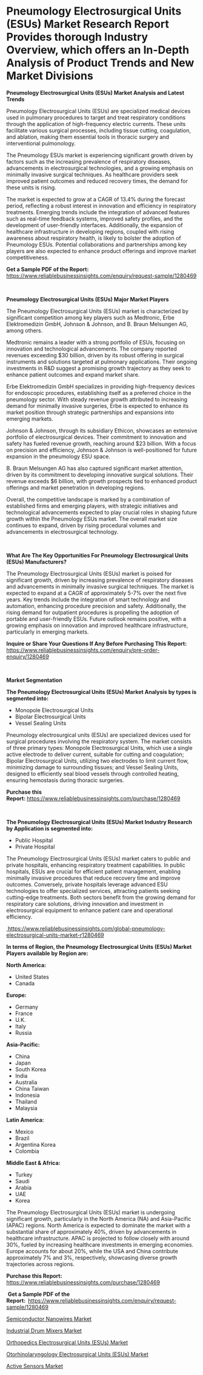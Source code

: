 <p><h1>Pneumology Electrosurgical Units (ESUs) Market Research Report Provides thorough Industry Overview, which offers an In-Depth Analysis of Product Trends and New Market Divisions</h1></p><p><strong>Pneumology Electrosurgical Units (ESUs) Market Analysis and Latest Trends</strong></p>
<p><p>Pneumology Electrosurgical Units (ESUs) are specialized medical devices used in pulmonary procedures to target and treat respiratory conditions through the application of high-frequency electric currents. These units facilitate various surgical processes, including tissue cutting, coagulation, and ablation, making them essential tools in thoracic surgery and interventional pulmonology.</p><p>The Pneumology ESUs market is experiencing significant growth driven by factors such as the increasing prevalence of respiratory diseases, advancements in electrosurgical technologies, and a growing emphasis on minimally invasive surgical techniques. As healthcare providers seek improved patient outcomes and reduced recovery times, the demand for these units is rising. </p><p>The market is expected to grow at a CAGR of 13.4% during the forecast period, reflecting a robust interest in innovation and efficiency in respiratory treatments. Emerging trends include the integration of advanced features such as real-time feedback systems, improved safety profiles, and the development of user-friendly interfaces. Additionally, the expansion of healthcare infrastructure in developing regions, coupled with rising awareness about respiratory health, is likely to bolster the adoption of Pneumology ESUs. Potential collaborations and partnerships among key players are also expected to enhance product offerings and improve market competitiveness.</p></p>
<p><strong>Get a Sample PDF of the Report:&nbsp;</strong> <a href="https://www.reliablebusinessinsights.com/enquiry/request-sample/1280469?utm_campaign=39&utm_medium=2&utm_source=Github&utm_content=ia&utm_term=30092024&utm_id=pneumology-electrosurgical-units-esus">https://www.reliablebusinessinsights.com/enquiry/request-sample/1280469</a></p>
<p>&nbsp;</p>
<p><strong>Pneumology Electrosurgical Units (ESUs) Major Market Players</strong></p>
<p><p>The Pneumology Electrosurgical Units (ESUs) market is characterized by significant competition among key players such as Medtronic, Erbe Elektromedizin GmbH, Johnson & Johnson, and B. Braun Melsungen AG, among others. </p><p>Medtronic remains a leader with a strong portfolio of ESUs, focusing on innovation and technological advancements. The company reported revenues exceeding $30 billion, driven by its robust offering in surgical instruments and solutions targeted at pulmonary applications. Their ongoing investments in R&D suggest a promising growth trajectory as they seek to enhance patient outcomes and expand market share.</p><p>Erbe Elektromedizin GmbH specializes in providing high-frequency devices for endoscopic procedures, establishing itself as a preferred choice in the pneumology sector. With steady revenue growth attributed to increasing demand for minimally invasive surgeries, Erbe is expected to enhance its market position through strategic partnerships and expansions into emerging markets.</p><p>Johnson & Johnson, through its subsidiary Ethicon, showcases an extensive portfolio of electrosurgical devices. Their commitment to innovation and safety has fueled revenue growth, reaching around $23 billion. With a focus on precision and efficiency, Johnson & Johnson is well-positioned for future expansion in the pneumology ESU space.</p><p>B. Braun Melsungen AG has also captured significant market attention, driven by its commitment to developing innovative surgical solutions. Their revenue exceeds $6 billion, with growth prospects tied to enhanced product offerings and market penetration in developing regions.</p><p>Overall, the competitive landscape is marked by a combination of established firms and emerging players, with strategic initiatives and technological advancements expected to play crucial roles in shaping future growth within the Pneumology ESUs market. The overall market size continues to expand, driven by rising procedural volumes and advancements in electrosurgical technology.</p></p>
<p>&nbsp;</p>
<p><strong>What Are The Key Opportunities For Pneumology Electrosurgical Units (ESUs) Manufacturers?</strong></p>
<p><p>The Pneumology Electrosurgical Units (ESUs) market is poised for significant growth, driven by increasing prevalence of respiratory diseases and advancements in minimally invasive surgical techniques. The market is expected to expand at a CAGR of approximately 5-7% over the next five years. Key trends include the integration of smart technology and automation, enhancing procedure precision and safety. Additionally, the rising demand for outpatient procedures is propelling the adoption of portable and user-friendly ESUs. Future outlook remains positive, with a growing emphasis on innovation and improved healthcare infrastructure, particularly in emerging markets.</p></p>
<p><strong>Inquire or Share Your Questions If Any Before Purchasing This Report:</strong> <a href="https://www.reliablebusinessinsights.com/enquiry/pre-order-enquiry/1280469?utm_campaign=39&utm_medium=2&utm_source=Github&utm_content=ia&utm_term=30092024&utm_id=pneumology-electrosurgical-units-esus">https://www.reliablebusinessinsights.com/enquiry/pre-order-enquiry/1280469</a></p>
<p>&nbsp;</p>
<p><strong>Market Segmentation</strong></p>
<p><strong>The Pneumology Electrosurgical Units (ESUs) Market Analysis by types is segmented into:</strong></p>
<p><ul><li>Monopole Electrosurgical Units</li><li>Bipolar Electrosurgical Units</li><li>Vessel Sealing Units</li></ul></p>
<p><p>Pneumology electrosurgical units (ESUs) are specialized devices used for surgical procedures involving the respiratory system. The market consists of three primary types: Monopole Electrosurgical Units, which use a single active electrode to deliver current, suitable for cutting and coagulation; Bipolar Electrosurgical Units, utilizing two electrodes to limit current flow, minimizing damage to surrounding tissues; and Vessel Sealing Units, designed to efficiently seal blood vessels through controlled heating, ensuring hemostasis during thoracic surgeries.</p></p>
<p><strong>Purchase this Report:&nbsp;</strong><a href="https://www.reliablebusinessinsights.com/purchase/1280469?utm_campaign=39&utm_medium=2&utm_source=Github&utm_content=ia&utm_term=30092024&utm_id=pneumology-electrosurgical-units-esus">https://www.reliablebusinessinsights.com/purchase/1280469</a></p>
<p>&nbsp;</p>
<p><strong>The Pneumology Electrosurgical Units (ESUs) Market Industry Research by Application is segmented into:</strong></p>
<p><ul><li>Public Hospital</li><li>Private Hospital</li></ul></p>
<p><p>The Pneumology Electrosurgical Units (ESUs) market caters to public and private hospitals, enhancing respiratory treatment capabilities. In public hospitals, ESUs are crucial for efficient patient management, enabling minimally invasive procedures that reduce recovery time and improve outcomes. Conversely, private hospitals leverage advanced ESU technologies to offer specialized services, attracting patients seeking cutting-edge treatments. Both sectors benefit from the growing demand for respiratory care solutions, driving innovation and investment in electrosurgical equipment to enhance patient care and operational efficiency.</p></p>
<p><a href="https://www.reliablebusinessinsights.com/global-pneumology-electrosurgical-units-market-r1280469?utm_campaign=39&utm_medium=2&utm_source=Github&utm_content=ia&utm_term=30092024&utm_id=pneumology-electrosurgical-units-esus">&nbsp;https://www.reliablebusinessinsights.com/global-pneumology-electrosurgical-units-market-r1280469</a></p>
<p><strong>In terms of Region, the Pneumology Electrosurgical Units (ESUs) Market Players available by Region are:</strong></p>
<p>
    <p> <strong> North America: </strong>
        <ul>
            <li>United States</li>
            <li>Canada</li>
        </ul>
        </p> 
    <p> <strong> Europe: </strong>
        <ul>
            <li>Germany</li>
            <li>France</li>
            <li>U.K.</li>
            <li>Italy</li>
            <li>Russia</li>
        </ul>
        </p> 
    <p> <strong> Asia-Pacific: </strong>
        <ul>
            <li>China</li>
            <li>Japan</li>
            <li>South Korea</li>
            <li>India</li>
            <li>Australia</li>
            <li>China Taiwan</li>
            <li>Indonesia</li>
            <li>Thailand</li>
            <li>Malaysia</li>
        </ul>
        </p> 
    <p> <strong> Latin America: </strong>
        <ul>
            <li>Mexico</li>
            <li>Brazil</li>
            <li>Argentina Korea</li>
            <li>Colombia</li>
        </ul>
        </p> 
    <p> <strong> Middle East & Africa: </strong>
        <ul>
            <li>Turkey</li>
            <li>Saudi</li>
            <li>Arabia</li>
            <li>UAE</li>
            <li>Korea</li>
        </ul>
    </p>
    </p>
<p><p>The Pneumology Electrosurgical Units (ESUs) market is undergoing significant growth, particularly in the North America (NA) and Asia-Pacific (APAC) regions. North America is expected to dominate the market with a substantial share of approximately 40%, driven by advancements in healthcare infrastructure. APAC is projected to follow closely with around 30%, fueled by increasing healthcare investments in emerging economies. Europe accounts for about 20%, while the USA and China contribute approximately 7% and 3%, respectively, showcasing diverse growth trajectories across regions.</p></p>
<p><strong>Purchase this Report: </strong><a href="https://www.reliablebusinessinsights.com/purchase/1280469?utm_campaign=39&utm_medium=2&utm_source=Github&utm_content=ia&utm_term=30092024&utm_id=pneumology-electrosurgical-units-esus">https://www.reliablebusinessinsights.com/purchase/1280469</a></p>
<p>&nbsp;<strong>Get a Sample PDF of the Report:&nbsp;&nbsp;</strong><a href="https://www.reliablebusinessinsights.com/enquiry/request-sample/1280469?utm_campaign=39&utm_medium=2&utm_source=Github&utm_content=ia&utm_term=30092024&utm_id=pneumology-electrosurgical-units-esus">https://www.reliablebusinessinsights.com/enquiry/request-sample/1280469</a></p>
<p><strong></strong></p>
<p><p><a href="https://issuu.com/reportprime-2/docs/semiconductor-nanowires-market-size_b712353234c515?utm_campaign=39&utm_medium=2&utm_source=Github&utm_content=ia&utm_term=30092024&utm_id=pneumology-electrosurgical-units-esus">Semiconductor Nanowires Market</a></p><p><a href="https://www.linkedin.com/pulse/industrial-drum-mixers-market-trends-regional-insights-forecasted-5vuje?utm_campaign=39&utm_medium=2&utm_source=Github&utm_content=ia&utm_term=30092024&utm_id=pneumology-electrosurgical-units-esus">Industrial Drum Mixers Market</a></p><p><a href="https://github.com/jshortgtq/Market-Research-Report-List-1/blob/main/orthopedics-electrosurgical-units-esus-market.md?utm_campaign=39&utm_medium=2&utm_source=Github&utm_content=ia&utm_term=30092024&utm_id=pneumology-electrosurgical-units-esus">Orthopedics Electrosurgical Units (ESUs) Market</a></p><p><a href="https://github.com/KejsiLoshi121/Market-Research-Report-List-1/blob/main/otorhinolaryngology-electrosurgical-units-esus-market.md?utm_campaign=39&utm_medium=2&utm_source=Github&utm_content=ia&utm_term=30092024&utm_id=pneumology-electrosurgical-units-esus">Otorhinolaryngology Electrosurgical Units (ESUs) Market</a></p><p><a href="https://issuu.com/reportprime-2/docs/active-sensors-market-size-2030.ppt_776fb0f90a3ad0?utm_campaign=39&utm_medium=2&utm_source=Github&utm_content=ia&utm_term=30092024&utm_id=pneumology-electrosurgical-units-esus">Active Sensors Market</a></p></p>
